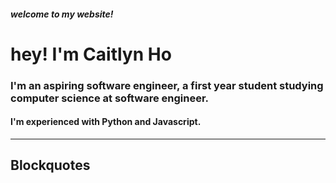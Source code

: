 ##### welcome to my website!
# hey! I'm Caitlyn Ho
### I'm an aspiring software engineer, a first year student studying computer science at software engineer.
#### I'm experienced with **Python** and **Javascript**. 


____

## Blockquotes
